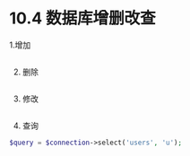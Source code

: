 # 10.4 数据库增删改查



1.增加

```php

```

2. 删除

```php

```

3. 修改

```php

```

4. 查询

```php
$query = $connection->select('users', 'u');
```



